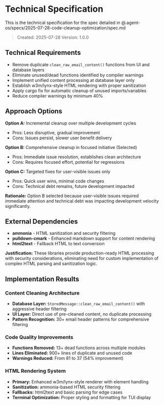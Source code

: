 # Technical Specification

This is the technical specification for the spec detailed in @.agent-os/specs/2025-07-28-code-cleanup-optimization/spec.md

> Created: 2025-07-28
> Version: 1.0.0

## Technical Requirements

- Remove duplicate `clean_raw_email_content()` functions from UI and database layers
- Eliminate unused/dead functions identified by compiler warnings
- Implement unified content processing at database layer only
- Establish w3m/lynx-style HTML rendering with proper sanitization
- Apply cargo fix for automatic cleanup of unused imports/variables
- Reduce compiler warnings by minimum 40%

## Approach Options

**Option A:** Incremental cleanup over multiple development cycles
- Pros: Less disruptive, gradual improvement
- Cons: Issues persist, slower user benefit delivery

**Option B:** Comprehensive cleanup in focused initiative (Selected)
- Pros: Immediate issue resolution, establishes clean architecture
- Cons: Requires focused effort, potential for regressions

**Option C:** Targeted fixes for user-visible issues only
- Pros: Quick user wins, minimal code changes
- Cons: Technical debt remains, future development impacted

**Rationale:** Option B selected because user-visible issues required immediate attention and technical debt was impacting development velocity significantly.

## External Dependencies

- **ammonia** - HTML sanitization and security filtering
- **pulldown-cmark** - Enhanced markdown support for content rendering
- **html2text** - Fallback HTML to text conversion

**Justification:** These libraries provide production-ready HTML processing with security considerations, eliminating need for custom implementation of complex HTML parsing and sanitization logic.

## Implementation Results

### Content Cleaning Architecture
- **Database Layer:** `StoredMessage::clean_raw_email_content()` with aggressive header filtering
- **UI Layer:** Direct use of pre-cleaned content, no duplicate processing
- **Pattern Recognition:** 30+ email header patterns for comprehensive filtering

### Code Quality Improvements
- **Functions Removed:** 13+ dead functions across multiple modules
- **Lines Eliminated:** 900+ lines of duplicate and unused code
- **Warnings Reduced:** From 81 to 37 (54% improvement)

### HTML Rendering System
- **Primary:** Enhanced w3m/lynx-style renderer with element handling
- **Sanitization:** ammonia-based HTML security filtering
- **Fallbacks:** html2text and basic parsing for edge cases
- **Terminal Optimization:** Proper styling and formatting for TUI display